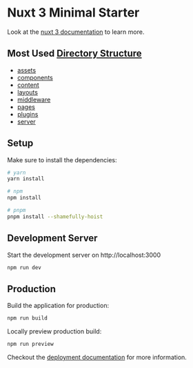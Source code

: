 # Nuxt 3 Minimal Starter

Look at the [nuxt 3 documentation](https://v3.nuxtjs.org) to learn more.

## Most Used [Directory Structure](https://v3.nuxtjs.org/guide/directory-structure/)

- [assets](https://v3.nuxtjs.org/guide/directory-structure/assets)
- [components](https://v3.nuxtjs.org/guide/directory-structure/components)
- [content](https://v3.nuxtjs.org/guide/directory-structure/content)
- [layouts](https://v3.nuxtjs.org/guide/directory-structure/layouts)
- [middleware](https://v3.nuxtjs.org/guide/directory-structure/middleware)
- [pages](https://v3.nuxtjs.org/guide/directory-structure/pages)
- [plugins](https://v3.nuxtjs.org/guide/directory-structure/plugins)
- [server](https://v3.nuxtjs.org/guide/directory-structure/server)

## Setup

Make sure to install the dependencies:

```bash
# yarn
yarn install

# npm
npm install

# pnpm
pnpm install --shamefully-hoist
```

## Development Server

Start the development server on http://localhost:3000

```bash
npm run dev
```

## Production

Build the application for production:

```bash
npm run build
```

Locally preview production build:

```bash
npm run preview
```

Checkout the [deployment documentation](https://v3.nuxtjs.org/guide/deploy/presets) for more information.
